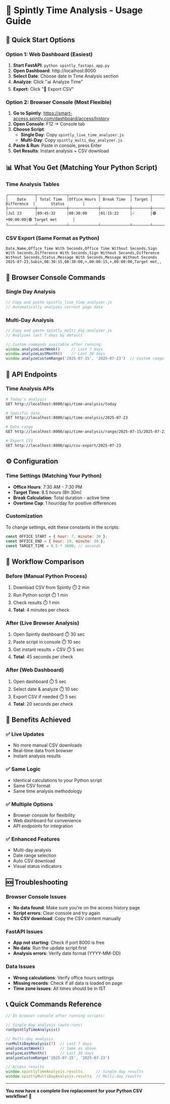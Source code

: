 # 📖 Spintly Time Analysis - Usage Guide

## 🚀 Quick Start Options

### Option 1: Web Dashboard (Easiest)
1. **Start FastAPI**: `python spintly_fastapi_app.py`
2. **Open Dashboard**: http://localhost:8000
3. **Select Date**: Choose date in Time Analysis section
4. **Analyze**: Click "📊 Analyze Time"
5. **Export**: Click "💾 Export CSV"

### Option 2: Browser Console (Most Flexible)
1. **Go to Spintly**: https://smart-access.spintly.com/dashboard/access/history
2. **Open Console**: F12 → Console tab
3. **Choose Script**:
   - **Single Day**: Copy `spintly_live_time_analyzer.js`
   - **Multi-Day**: Copy `spintly_multi_day_analyzer.js`
4. **Paste & Run**: Paste in console, press Enter
5. **Get Results**: Instant analysis + CSV download

## 📊 What You Get (Matching Your Python Script)

### Time Analysis Tables
```
┌────────────┬─────────────┬─────────────┬─────────────┬────────┬─────────────┬─────────────────────┐
│    Date    │ Total Time  │Office Hours │ Break Time  │ Target │ Difference  │       Status        │
├────────────┼─────────────┼─────────────┼─────────────┼────────┼─────────────┼─────────────────────┤
│Jul 23      │09:45:32     │08:30:00     │01:15:32     │✓       │🟢 +00:00:00│🟢 Target met       │
└────────────┴─────────────┴─────────────┴─────────────┴────────┴─────────────┴─────────────────────┘
```

### CSV Export (Same Format as Python)
```csv
Date,Name,Office Time With Seconds,Office Time Without Seconds,Sign With Seconds,Difference With Seconds,Sign Without Seconds,Difference Without Seconds,Status,Message With Seconds,Message Without Seconds
2025-07-23,Subin,08:30:15,08:30:00,+,00:00:15,+,00:00:00,Target met,,
```

## 🎯 Browser Console Commands

### Single Day Analysis
```javascript
// Copy and paste spintly_live_time_analyzer.js
// Automatically analyzes current page data
```

### Multi-Day Analysis
```javascript
// Copy and paste spintly_multi_day_analyzer.js
// Analyzes last 7 days by default

// Custom commands available after running:
window.analyzeLastWeek()     // Last 7 days
window.analyzeLastMonth()    // Last 30 days
window.analyzeCustomRange('2025-07-15', '2025-07-23')  // Custom range
```

## 🔗 API Endpoints

### Time Analysis APIs
```bash
# Today's analysis
GET http://localhost:8000/api/time-analysis/today

# Specific date
GET http://localhost:8000/api/time-analysis/2025-07-23

# Date range
GET http://localhost:8000/api/time-analysis/range/2025-07-15/2025-07-23

# Export CSV
GET http://localhost:8000/api/csv-export/2025-07-23
```

## ⚙️ Configuration

### Time Settings (Matching Your Python)
- **Office Hours**: 7:30 AM - 7:30 PM
- **Target Time**: 8.5 hours (8h 30m)
- **Break Calculation**: Total duration - active time
- **Overtime Cap**: 1 hour/day for positive differences

### Customization
To change settings, edit these constants in the scripts:
```javascript
const OFFICE_START = { hour: 7, minute: 30 };
const OFFICE_END = { hour: 19, minute: 30 };
const TARGET_TIME = 8.5 * 3600; // seconds
```

## 🔄 Workflow Comparison

### Before (Manual Python Process)
1. Download CSV from Spintly ⏱️ 2 min
2. Run Python script ⏱️ 1 min
3. Check results ⏱️ 1 min
4. **Total**: 4 minutes per check

### After (Live Browser Analysis)
1. Open Spintly dashboard ⏱️ 30 sec
2. Paste script in console ⏱️ 10 sec
3. Get instant results + CSV ⏱️ 5 sec
4. **Total**: 45 seconds per check

### After (Web Dashboard)
1. Open dashboard ⏱️ 5 sec
2. Select date & analyze ⏱️ 10 sec
3. Export CSV if needed ⏱️ 5 sec
4. **Total**: 20 seconds per check

## 🎉 Benefits Achieved

### ✅ **Live Updates**
- No more manual CSV downloads
- Real-time data from browser
- Instant analysis results

### ✅ **Same Logic**
- Identical calculations to your Python script
- Same CSV format
- Same time analysis methodology

### ✅ **Multiple Options**
- Browser console for flexibility
- Web dashboard for convenience
- API endpoints for integration

### ✅ **Enhanced Features**
- Multi-day analysis
- Date range selection
- Auto CSV download
- Visual status indicators

## 🆘 Troubleshooting

### Browser Console Issues
- **No data found**: Make sure you're on the access history page
- **Script errors**: Clear console and try again
- **No CSV download**: Copy the CSV content manually

### FastAPI Issues
- **App not starting**: Check if port 8000 is free
- **No data**: Run the update script first
- **Analysis errors**: Verify date format (YYYY-MM-DD)

### Data Issues
- **Wrong calculations**: Verify office hours settings
- **Missing records**: Check if all data is loaded on page
- **Time zone issues**: All times should be in IST

## 📞 Quick Commands Reference

```javascript
// In browser console after running scripts:

// Single day analysis (auto-runs)
runSpintlyTimeAnalysis()

// Multi-day analysis
runMultiDayAnalysis(7)  // Last 7 days
analyzeLastWeek()       // Same as above
analyzeLastMonth()      // Last 30 days
analyzeCustomRange('2025-07-15', '2025-07-23')

// Access results
window.spintlyTimeAnalysis.results      // Single day results
window.spintlyMultiDayAnalysis.results  // Multi-day results
```

---

**You now have a complete live replacement for your Python CSV workflow!** 🎉